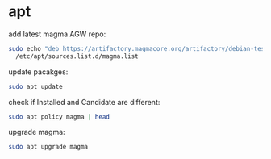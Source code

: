 # apt

add latest magma AGW repo:
```bash
sudo echo "deb https://artifactory.magmacore.org/artifactory/debian-test focal-ci main" > \
  /etc/apt/sources.list.d/magma.list
```

update pacakges:
```bash
sudo apt update
```

check if Installed and Candidate are different:
```bash
sudo apt policy magma | head
```

upgrade magma:
```bash
sudo apt upgrade magma
```

